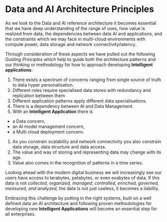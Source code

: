 # Data and AI Architecture Principles

As we look to the Data and AI reference architecture it becomes essential that we have deep understanding of the range of uses, how value is realized from data, the dependencies between data AI and applications, and the constraints which we may face in multi-cloud environments with compute power, data storage and network connectivity/latency.

Through consideration of these aspects we have pulled out the following *Guiding Principles* which help to guide both the architecture patterns and our thinking or methodology for how to approach developing **Intelligent applications**:

1. There exists a spectrum of concerns ranging from single source of truth to data hyper personalisation.  
1. Different roles require specialised data stores with redundancy and replication between them
1. Different application patterns apply different data specialisations.
1. There is a dependency between AI and Data Management.
1. With an **Intelligent Application** there is
  * a Data concern,
  * an AI model management concern,
  * a Multi cloud deployment concern.
1. As you constrain scalability and network connectivity you also constrain data storage, data structure and data access.    
1. The value and way of storing and representing data may change with its age.
1. Value also comes in the recognition of patterns in a time series.

Looking ahead with the modern digital business we will increasingly see our users have access to terabytes, petabytes, or even exabytes of data. If this data is not *collected, organized, managed, controlled, enriched, governed, measured, and analyzed*, the data is not just useless, it becomes a liability.

Embracing this challenge by putting in the right systems, built on a well defined data an AI architecture and following proven methodologies for developing new **Intelligent Applications** will become an essential step for all enterprises.
